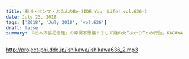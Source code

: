 ```yaml
---
title: 石川・ホンマ・ぶるんのBe-SIDE Your Life! vol.636-2
date: July 23, 2018
tags: ['2018', 'July 2018', 'vol.636']
draft: false
summary: 『松本清張記念館』の摩訶不思議！そして謎の女“あかり”との行動。KAGAWA
---
```


http://project-phi.ddo.jp/ishikawa/ishikawa636_2.mp3